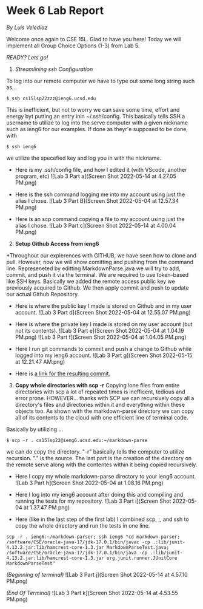 # Week 6 Lab Report
*By Luis Velediaz*

Welcome once again to CSE 15L. Glad to have you here! Today we will implement all Group Choice Options (1-3) from Lab 5. 

*READY? Lets go!*


1) *Streamlining ssh Configuration*


To log into our remote computer we have to type out some long string such as...
```
$ ssh cs15lsp22zzz@ieng6.ucsd.edu
```

This is inefficient, but not to worry we can save some time, effort and energy byt putting an entry inin ~/.ssh/config. This basically tells SSH a username to utilize to log into the serve computer with a given nickname such as ieng6 for our examples. If done as theyr'e supposed to be done, with 
```
$ ssh ieng6
```
we utilize the specefied key and log you in with the nickname.


- Here is my .ssh/config file, and how I edited it (with VScode, another program, etc)
 ![Lab 3 Part a](Screen Shot 2022-05-14 at 4.27.05 PM.png)

- Here is the ssh command logging me into my account using just the alias I chose.
![Lab 3 Part B](Screen Shot 2022-05-04 at 12.57.34 PM.png)

- Here is an scp command copying a file to my account using just the alias I chose.
![Lab 3 Part c](Screen Shot 2022-05-14 at 4.00.04 PM.png)



2) **Setup Github Access from ieng6**


*Throughout our expierences with GITHUB, we have seen how to clone and pull. However, now we will show comitting and pushing from the command line. Represeneted by editting MarkdownParse.java we will try to add, commit, and push it via the terminal. We are required to use token-based like SSH keys. Basically we added the remote access public key we previously acquired to Github. We then apply commit and push to update our actual Github Repository.


- Here is where the public key I made is stored on Github and in my user account.
![Lab 3 Part d](Screen Shot 2022-05-04 at 12.55.07 PM.png)

- Here is where the private key I made is stored on my user account (but not its contents).
![Lab 3 Part e](Screen Shot 2022-05-04 at 1.04.19 PM.png)
![Lab 3 Part f](Screen Shot 2022-05-04 at 1.04.05 PM.png)

- Here I run git commands to commit and push a change to Github while logged into my ieng6 account.
![Lab 3 Part g](Screen Shot 2022-05-15 at 12.21.47 AM.png)

- Here is [a link for the resulting commit.](https://github.com/luisvelediaz/markdown-parser/commit/a6c959fc5b6df664ef9d421d1c54c0f1ad7f29b8)



3) **Copy whole directories with scp -r**
Copying lone files from entire directories with scp a lot of repeated times is inefficent, tedious and error prone. HOWEVER... thanks with SCP we can recursively copy all a directory's files and directories within it and everything within these objects too. As shown with the markdown-parse directory we can copy all of its contents to the cloud with one efficient line of terminal code. 

Basically by utilizing ...

```
$ scp -r . cs15lsp22@ieng6.ucsd.edu:~/markdown-parse
```
we can do copy the directory. "-r" basically tells the computer to utilize recursion. "." is the source. The last part is the creation of the directory on the remote serve along with the contentes within it being copied recursively. 


- Here I copy my whole markdown-parse directory to your ieng6 account.
![Lab 3 Part h](Screen Shot 2022-05-04 at 1.08.16 PM.png)

- Here I log into my ieng6 account after doing this and compiling and running the tests for my repository.
![Lab 3 Part i](Screen Shot 2022-05-04 at 1.37.47 PM.png)

- Here (like in the last step of the first lab) I combined scp, ;, and ssh to copy the whole directory and run the tests in one line.

```
scp -r . ieng6:~/markdown-parser; ssh ieng6 "cd markdown-parser; /software/CSE/oracle-java-17/jdk-17.0.1/bin/javac -cp .:lib/junit-4.13.2.jar:lib/hamcrest-core-1.3.jar MarkdownParseTest.java; /software/CSE/oracle-java-17/jdk-17.0.1/bin/java -cp .:lib/junit-4.13.2.jar:lib/hamcrest-core-1.3.jar org.junit.runner.JUnitCore MarkdownParseTest"
```

*(Beginning of terminal)*
![Lab 3 Part j](Screen Shot 2022-05-14 at 4.57.10 PM.png)


*(End Of Terminal)*
![Lab 3 Part k](Screen Shot 2022-05-14 at 4.53.55 PM.png)


